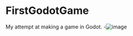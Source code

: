 # FirstGodotGame
My attempt at making a game in Godot.
-![image](https://user-images.githubusercontent.com/84253585/229336383-65d2b613-980e-4626-91bb-06e3322e0e14.png)

